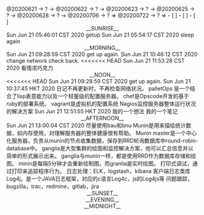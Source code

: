 <link rel="stylesheet"  type="text/css" href="./css/activity.css"/>
<TODO>@20200621 → ? → @20200622 → ? → @20200623 → ? → @20200625 → ? → @20200628 → ? → @20200706 → ? ⇒ @20200722 → ? ⇒ </TODO>
- [ ]    
- [ ]    
- [ ]    

<center><timeblock>__SUNRISE__</timeblock></center>
<action>Sun Jun 21 05:46:01 CST 2020 getup</action>
<action>Sun Jun 21 05:54:17 CST 2020 sleep again</action>
<center><timeblock>__MORNING__</timeblock></center>
<action>Sun Jun 21 09:28:59 CST 2020 get up again.</action>
<action>Sun Jun 21 10:46:12 CST 2020 change network check back.</action>
<<<<<<< HEAD
<action>Sun Jun 21 11:53:28 CST 2020 看情浓巧克力</action>
<center><timeblock>__NOON__</timeblock></center>
<<<<<<< HEAD
<action>Sun Jun 21 09:28:59 CST 2020 get up again.</action>
<action>Sun Jun 21 10:37:45 HKT 2020 日记不再更新时，不再检查网络状况。</action>
palletOps 是一个结合了lisp表意能力以及一个轻量级的配置服务器。  
chef是Opscode开发的基于ruby的部署系统。  
vagrant是虚拟机的配置系统  
Nagios监控服务器整体运行状况的解决方案  
<action>Sun Jun 21 12:51:55 HKT 2020 我的一个想法</action>
我的一个笔记  
<center><timeblock>__AFTERNOON__</timeblock></center>
<action>Sun Jun 21 13:00:04 CST 2020 尽量使用bau和bnu</action>
Munin是用来描绘统计数据，如内存使用，对理解服务器的整体健康很有帮助。  
Munin master是一个中心化服务器，负责从munin的节点收集数据，保存到RRD轮询数据库中round-robin-database中。  
ganglia是大型集群的绘图和监控解决方案，他可以汇总信息并以简单的形式展示出来。  
ganglia与munin一样，都是使用RRD作为数据库存储和绘图。  
minin是每隔5分钟才会重新绘制图，而granlia是实时绘图。  
打印式调试，通过打印来追踪程序行为。  
日志处理：ELK，logstash，kibana  
客户端日志类库Log4j，是一个JAVA日志框架，对应的c语言Log4c，js的Log4js等  
问题跟踪，bugzilla，trac，redmine，gitlab，jira  
<center><timeblock>__SUNSET__</timeblock></center>
<center><timeblock>__EVENING__</timeblock></center>
<center><timeblock>__MIDNIGHT__</timeblock></center>
